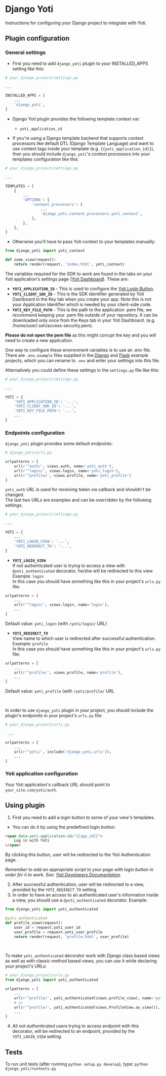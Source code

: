 # Django Yoti #

Instructions for configuring your Django project to integrate with Yoti.

## Plugin configuration ##
### General settings ###

* First you need to add `django_yoti` plugin to your INSTALLED_APPS setting like this:
```python
# your_django_project/settings.py

...

INSTALLED_APPS = [
    ...
    'django_yoti',
]
```

* Django Yoti plugin provides the following template context var:
    - `yoti_application_id`

* If you're using a Django template backend that supports context processors
like default DTL (Django Template Language) and want to use context tags
inside your template (e.g. `{{yoti_application_id}}`), then you should
include `django_yoti`'s context processors into your templates
configuration like this:
```python
# your_django_project/settings.py

...

TEMPLATES = [
    {
        ...
        'OPTIONS': {
            'context_processors': [
                ...
                'django_yoti.context_processors.yoti_context',
            ],
        },
    },
]
```
* Otherwise you'll have to pass Yoti context to your templates manually:
```python
from django_yoti import yoti_context

def some_view(request):
    return render(request, 'index.html', yoti_context)
```

The variables required for the SDK to work are found in the tabs on your Yoti application's settings page ([Yoti Dashboard](https://www.yoti.com/dashboard/)). These are:

* **`YOTI_APPLICATION_ID`** - This is used to configure the [Yoti Login Button](https://www.yoti.com/developers/documentation/#2-front-end-integration).
* **`YOTI_CLIENT_SDK_ID`** - This is the SDK identifier generated by Yoti Dashboard in the Key tab when you create your app. Note this is not your Application Identifier which is needed by your client-side code.
* **`YOTI_KEY_FILE_PATH`** - This is the path to the application .pem file, we recommend keeping your .pem file outside of your repository. It can be downloaded only once from the Keys tab in your Yoti Dashboard. (e.g. /home/user/.ssh/access-security.pem).

**Please do not open the pem file** as this might corrupt the key and you will need to create a new application.

One way to configure these environment variables is to use an .env file. There are `.env.example` files supplied in the [Django](/examples/yoti_example_django/yoti_example/.env.example) and [Flask](/examples/yoti_example_flask/.env.example) example projects, which you can rename to `.env` and enter your settings into this file.

Alternatively you could define these settings in the `settings.py` file like this:
```python
# your_django_project/settings.py

...

YOTI = {
    'YOTI_APPLICATION_ID': '...',
    'YOTI_CLIENT_SDK_ID': '...',
    'YOTI_KEY_FILE_PATH': '...',
    ...
}
```

### Endpoints configuration ###

`django_yoti` plugin provides some default endpoints:
```python
# django_yoti/urls.py

urlpatterns = [
    url(r'^auth/', views.auth, name='yoti_auth'),
    url(r'^login/', views.login, name='yoti_login'),
    url(r'^profile/', views.profile, name='yoti_profile')
]
```
`yoti_auth` URL is used for receiving token via callback and shouldn't be changed.<br>
The last two URLs are examples and can be overridden by the following settings:

```python
# your_django_project/settings.py

...

YOTI = {
    ...
    'YOTI_LOGIN_VIEW': '...',
    'YOTI_REDIRECT_TO': '...',
}
```
* **`YOTI_LOGIN_VIEW`**<br>
If *not* authenticated user is trying to access a view with
`@yoti_authenticated` decorator, he/she will be redirected to this view.<br>
Example: `login`<br>
In this case you should have something like this in your project's `urls.py` file:
```python
urlpatterns = [
    ...
    url(r'^login/', views.login, name='login'),
    ...
]
```
Default value: `yoti_login` (with `/yoti/login/` URL)

* **`YOTI_REDIRECT_TO`**<br>
View name to which user is redirected after successful authentication.<br>
Example: `profile`<br>
In this case you should have something like this in your project's `urls.py` file:
```python
urlpatterns = [
    ...
    url(r'^profile/', views.profile, name='profile'),
    ...
]
```
Default value: `yoti_profile`  (with `/yoti/profile/` URL

<br>

In order to use `django_yoti` plugin in your project, you should include
the plugin's endpoints in your project's `urls.py` file:
```python
# your_django_project/urls.py

 ...

urlpatterns = [
    ...
    url(r'^yoti/', include('django_yoti.urls')),
    ...
]
```

### Yoti application configuration ###

Your Yoti application's callback URL should point to `your_site.com/yoti/auth`.

## Using plugin ##

1. First you need to add a login button to some of your view's templates.
- You can do it by using the predefined login button:
```HTML
<span data-yoti-application-id="{{app_id}}">
    Log in with Yoti
</span>
```

By clicking this button, user will be redirected to the Yoti Authentication page.

*Remember to add an appropriate script to your page with login
button in order for it to work. See: [Yoti Developers Documentation](https://www.yoti.com/developers/#login-button-setup)*

2. After successful authentication, user will be redirected to a view,
provided by the `YOTI_REDIRECT_TO` setting.
3. In order to have an access to an authenticated user's information inside a view,
you should use a `@yoti_authenticated` decorator.
Example:
```python
from django_yoti import yoti_authenticated

@yoti_authenticated
def profile_view(request):
    user_id = request.yoti_user_id
    user_profile = request.yoti_user_profile
    return render(request, 'profile.html', user_profile)
```
<br>

To make `yoti_authenticated` decorator work with Django class based
views as well as with classic method based views, you can use it while
declaring your project's URLs:
```python
# your_django_project/urls.py
from django_yoti import yoti_authenticated

urlpatterns = [
    ...
    url(r'^profile/', yoti_authenticated(views.profile_view), name='yoti_profile'),
    # or
    url(r'^profile/', yoti_authenticated(views.ProfileView.as_view()), name='yoti_profile'),
    ...
]
```

4. All *not authenticated* users trying to access endpoint with this decorator,
will be redirected to an endpoint, provided by the `YOTI_LOGIN_VIEW` setting.

## Tests ##

To run unit tests (after running `python setup.py develop`), type: `python django_yoti/runtests.py`
